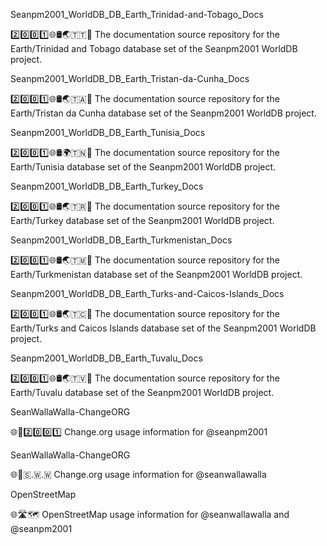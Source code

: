 
Seanpm2001_WorldDB_DB_Earth_Trinidad-and-Tobago_Docs

2️⃣️0️⃣️0️⃣️1️⃣️🌐️🛢️🌏️🇹🇹️📖️ The documentation source repository for the Earth/Trinidad and Tobago database set of the Seanpm2001 WorldDB project. 

Seanpm2001_WorldDB_DB_Earth_Tristan-da-Cunha_Docs

2️⃣️0️⃣️0️⃣️1️⃣️🌐️🛢️🌏️🇹🇦️📖️ The documentation source repository for the Earth/Tristan da Cunha database set of the Seanpm2001 WorldDB project. 

Seanpm2001_WorldDB_DB_Earth_Tunisia_Docs

2️⃣️0️⃣️0️⃣️1️⃣️🌐️🛢️🌍️🇹🇳️📖️ The documentation source repository for the Earth/Tunisia database set of the Seanpm2001 WorldDB project. 

Seanpm2001_WorldDB_DB_Earth_Turkey_Docs

2️⃣️0️⃣️0️⃣️1️⃣️🌐️🛢️🌏️🇹🇷️📖️ The documentation source repository for the Earth/Turkey database set of the Seanpm2001 WorldDB project. 

Seanpm2001_WorldDB_DB_Earth_Turkmenistan_Docs

2️⃣️0️⃣️0️⃣️1️⃣️🌐️🛢️🌏️🇹🇲️📖️ The documentation source repository for the Earth/Turkmenistan database set of the Seanpm2001 WorldDB project. 

Seanpm2001_WorldDB_DB_Earth_Turks-and-Caicos-Islands_Docs

2️⃣️0️⃣️0️⃣️1️⃣️🌐️🛢️🌏️🇹🇨️📖️ The documentation source repository for the Earth/Turks and Caicos Islands database set of the Seanpm2001 WorldDB project. 

Seanpm2001_WorldDB_DB_Earth_Tuvalu_Docs

2️⃣️0️⃣️0️⃣️1️⃣️🌐️🛢️🌏️🇹🇻️📖️ The documentation source repository for the Earth/Tuvalu database set of the Seanpm2001 WorldDB project. 

SeanWallaWalla-ChangeORG

🌐️🧾️2️⃣️0️⃣️0️⃣️1️⃣️ Change.org usage information for @seanpm2001

SeanWallaWalla-ChangeORG

🌐️🧾️🇸.🇼.🇼 Change.org usage information for @seanwallawalla

OpenStreetMap

🌐️🛣️🗺️ OpenStreetMap usage information for @seanwallawalla and @seanpm2001

